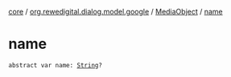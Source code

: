 [core](../../index.md) / [org.rewedigital.dialog.model.google](../index.md) / [MediaObject](index.md) / [name](./name.md)

# name

`abstract var name: `[`String`](https://kotlinlang.org/api/latest/jvm/stdlib/kotlin/-string/index.html)`?`